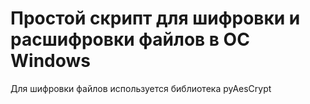 # Простой скрипт для шифровки и расшифровки файлов в ОС Windows

Для шифровки файлов используется библиотека pyAesCrypt
